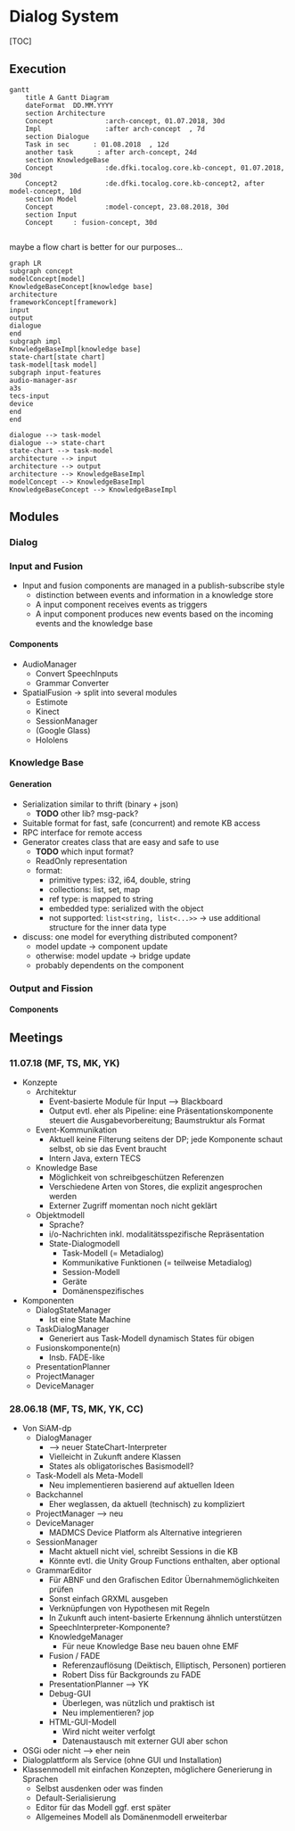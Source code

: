 # Dialog System
[TOC]

## Execution
```mermaid
gantt
    title A Gantt Diagram
    dateFormat  DD.MM.YYYY
    section Architecture
    Concept           	:arch-concept, 01.07.2018, 30d
    Impl     			:after arch-concept  , 7d
    section Dialogue
    Task in sec      : 01.08.2018  , 12d
    another task      : after arch-concept, 24d
    section KnowledgeBase
    Concept				:de.dfki.tocalog.core.kb-concept, 01.07.2018, 30d
	Concept2			:de.dfki.tocalog.core.kb-concept2, after model-concept, 10d
    section Model
    Concept 			:model-concept, 23.08.2018, 30d
    section Input
    Concept		: fusion-concept, 30d
    
```

maybe a flow chart is better for our purposes...

```mermaid
graph LR
subgraph concept
modelConcept[model]
KnowledgeBaseConcept[knowledge base]
architecture
frameworkConcept[framework]
input
output
dialogue
end
subgraph impl
KnowledgeBaseImpl[knowledge base]
state-chart[state chart]
task-model[task model]
subgraph input-features
audio-manager-asr
a3s
tecs-input
device
end
end

dialogue --> task-model
dialogue --> state-chart
state-chart --> task-model
architecture --> input
architecture --> output
architecture --> KnowledgeBaseImpl
modelConcept --> KnowledgeBaseImpl
KnowledgeBaseConcept --> KnowledgeBaseImpl
```



## Modules

### Dialog

### Input and Fusion
- Input and fusion components are managed in a publish-subscribe style
    - distinction between events and information in a knowledge store
    - A input component receives events as triggers
    - A input component produces new events based on the incoming events and the knowledge base
    

#### Components
- AudioManager
    - Convert SpeechInputs
    - Grammar Converter
- SpatialFusion -> split into several modules
    - Estimote 
    - Kinect
    - SessionManager
    - (Google Glass)
    - Hololens

### Knowledge Base
#### Generation
- Serialization similar to thrift (binary + json)
    - **TODO** other lib? msg-pack?
- Suitable format for fast, safe (concurrent) and remote KB access
- RPC interface for remote access 
- Generator creates class that are easy and safe to use
    - **TODO**  which input format?
    - ReadOnly representation
    - format:
        - primitive types: i32, i64, double, string
        - collections: list, set, map
        - ref type: is mapped to string
        - embedded type: serialized with the object
        - not supported: `list<string, list<...>>` -> use additional structure for the inner data type
- discuss: one model for everything distributed component?
    - model update -> component update
    - otherwise: model update -> bridge update
    - probably dependents on the component

### Output and Fission
#### Components



## Meetings
### 11.07.18 (MF, TS, MK, YK)
- Konzepte
    - Architektur
        - Event-basierte Module für Input --> Blackboard
        - Output evtl. eher als Pipeline: eine Präsentationskomponente steuert die Ausgabevorbereitung; Baumstruktur als Format
    - Event-Kommunikation
        - Aktuell keine Filterung seitens der DP; jede Komponente schaut selbst, ob sie das Event braucht
        - Intern Java, extern TECS
    - Knowledge Base
        - Möglichkeit von schreibgeschützen Referenzen
        - Verschiedene Arten von Stores, die explizit angesprochen werden
        - Externer Zugriff momentan noch nicht geklärt
    - Objektmodell
        - Sprache?
        - i/o-Nachrichten inkl. modalitätsspezifische Repräsentation
        - State-Dialogmodell
            - Task-Modell (= Metadialog)
            - Kommunikative Funktionen (= teilweise Metadialog)
            - Session-Modell
            - Geräte
            - Domänenspezifisches
- Komponenten
    - DialogStateManager
        - Ist eine State Machine
    - TaskDialogManager
        - Generiert aus Task-Modell dynamisch States für obigen
    - Fusionskomponente(n)
        - Insb. FADE-like
    - PresentationPlanner
    - ProjectManager
    - DeviceManager


### 28.06.18 (MF, TS, MK, YK, CC)
- Von SiAM-dp
  - DialogManager
    -  --> neuer StateChart-Interpreter
    - Vielleicht in Zukunft andere Klassen
    - States als obligatorisches Basismodell?
  - Task-Modell als Meta-Modell
    - Neu implementieren basierend auf aktuellen Ideen
  - Backchannel
    - Eher weglassen, da aktuell (technisch) zu kompliziert
  - ProjectManager --> neu
  - DeviceManager
    - MADMCS Device Platform als Alternative integrieren
  - SessionManager
    - Macht aktuell nicht viel, schreibt Sessions in die KB
    - Könnte evtl. die Unity Group Functions enthalten, aber optional
  - GrammarEditor
    - Für ABNF und den Grafischen Editor Übernahmemöglichkeiten prüfen
    - Sonst einfach GRXML ausgeben
    - Verknüpfungen von Hypothesen mit Regeln
    - In Zukunft auch intent-basierte Erkennung ähnlich unterstützen
    - SpeechInterpreter-Komponente?
    - KnowledgeManager
        - Für neue Knowledge Base neu bauen ohne EMF
    - Fusion / FADE
        - Referenzauflösung (Deiktisch, Elliptisch, Personen) portieren
        - Robert Diss für Backgrounds zu FADE
    - PresentationPlanner --> YK
    - Debug-GUI
        - Überlegen, was nützlich und praktisch ist
        - Neu implementieren? jop
    - HTML-GUI-Modell
        - Wird nicht weiter verfolgt
        - Datenaustausch mit externer GUI aber schon
- OSGi oder nicht --> eher nein
- Dialogplattform als Service (ohne GUI und Installation)
- Klassenmodell mit einfachen Konzepten, möglichere Generierung in Sprachen
    - Selbst ausdenken oder was finden
    - Default-Serialisierung
    - Editor für das Modell ggf. erst später
    - Allgemeines Modell als Domänenmodell erweiterbar
    
